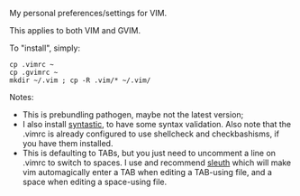 My personal preferences/settings for VIM.

This applies to both VIM and GVIM.

To "install", simply:
```
cp .vimrc ~
cp .gvimrc ~
mkdir ~/.vim ; cp -R .vim/* ~/.vim/
```

Notes:
* This is prebundling pathogen, maybe not the latest version;
* I also install [syntastic](https://github.com/vim-syntastic/syntastic), to
  have some syntax validation. Also note that the .vimrc is already configured
  to use shellcheck and checkbashisms, if you have them installed.
* This is defaulting to TABs, but you just need to uncomment a line on .vimrc
  to switch to spaces. I use and recommend
  [sleuth](https://github.com/tpope/vim-sleuth) which will make vim
  automagically enter a TAB when editing a TAB-using file, and a space when
  editing a space-using file.
